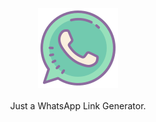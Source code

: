 <p align="center">
  <img src="public/wa.svg" alt="miduconf hero">
  <br/><br/>
  Just a WhatsApp Link Generator.
  <br/><br/>
</p>
